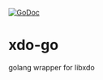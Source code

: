 [![GoDoc](https://godoc.org/github.com/aep/xdo-go?status.svg)](https://godoc.org/github.com/aep/xdo-go)

# xdo-go
golang wrapper for libxdo


